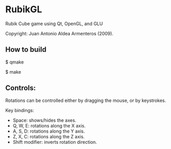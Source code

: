 RubikGL
=======
 Rubik Cube game using Qt, OpenGL, and GLU
 
 Copyright: Juan Antonio Aldea Armenteros (2009).

How to build
--------------

$ qmake

$ make

Controls:
---------
Rotations can be controlled either by dragging the mouse, or by keystrokes.

Key bindings:
- Space: shows/hides the axes.
- Q, W, E: rotations along the X axis.
- A, S, D: rotations along the Y axis.
- Z, X, C: rotations along the Z axis.
- Shift modifier: inverts rotation direction.
